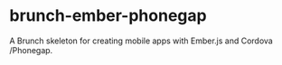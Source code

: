 brunch-ember-phonegap
=====================

A Brunch skeleton for creating mobile apps with Ember.js and Cordova /Phonegap.
